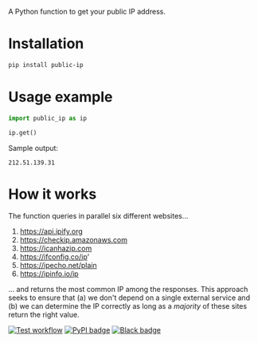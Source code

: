 A Python function to get your public IP address.

# Installation

```bash
pip install public-ip
```

# Usage example

```python
import public_ip as ip

ip.get()
```

Sample output:

```
212.51.139.31
```

# How it works

The function queries in parallel six different websites...

1. https://api.ipify.org
1. https://checkip.amazonaws.com
1. https://icanhazip.com
1. https://ifconfig.co/ip'
1. https://ipecho.net/plain
1. https://ipinfo.io/ip

... and returns the most common IP among the responses. This approach seeks to ensure that (a) we don't depend on a single external service and (b) we can determine the IP correctly as long as a _majority_ of these sites return the right value.

[![Test workflow](https://github.com/vterron/public-ip/actions/workflows/test.yml/badge.svg)](https://github.com/vterron/public-ip/actions/workflows/test.yml)
[![PyPI badge](https://img.shields.io/pypi/v/public-ip?color=blue)](https://pypi.org/project/public-ip/)
[![Black badge](https://img.shields.io/badge/code%20style-black-000000.svg)](https://github.com/psf/black)
